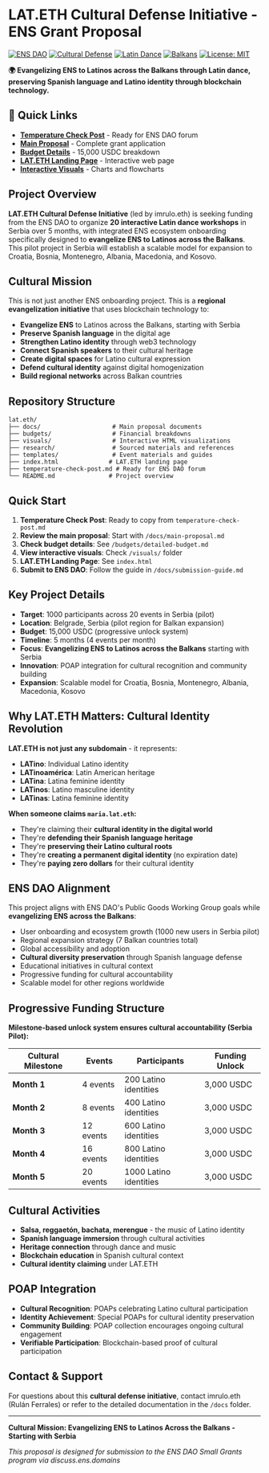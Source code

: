 # LAT.ETH Cultural Defense Initiative - ENS Grant Proposal

[![ENS DAO](https://img.shields.io/badge/ENS-DAO-blue?style=for-the-badge&logo=ethereum)](https://ens.domains/)
[![Cultural Defense](https://img.shields.io/badge/Cultural-Defense-red?style=for-the-badge)](https://github.com/imrulo/lat.eth)
[![Latin Dance](https://img.shields.io/badge/Latin-Dance-orange?style=for-the-badge)](https://github.com/imrulo/lat.eth)
[![Balkans](https://img.shields.io/badge/Balkans-Green?style=for-the-badge)](https://github.com/imrulo/lat.eth)
[![License: MIT](https://img.shields.io/badge/License-MIT-yellow.svg?style=for-the-badge)](https://opensource.org/licenses/MIT)

**🌍 Evangelizing ENS to Latinos across the Balkans through Latin dance, preserving Spanish language and Latino identity through blockchain technology.**

## 🚀 **Quick Links**

- **[Temperature Check Post](temperature-check-post.md)** - Ready for ENS DAO forum
- **[Main Proposal](docs/main-proposal.md)** - Complete grant application
- **[Budget Details](budgets/detailed-budget.md)** - 15,000 USDC breakdown
- **[LAT.ETH Landing Page](index.html)** - Interactive web page
- **[Interactive Visuals](visuals/)** - Charts and flowcharts

## Project Overview
**LAT.ETH Cultural Defense Initiative** (led by imrulo.eth) is seeking funding from the ENS DAO to organize **20 interactive Latin dance workshops** in Serbia over 5 months, with integrated ENS ecosystem onboarding specifically designed to **evangelize ENS to Latinos across the Balkans**. This pilot project in Serbia will establish a scalable model for expansion to Croatia, Bosnia, Montenegro, Albania, Macedonia, and Kosovo.

## Cultural Mission
This is not just another ENS onboarding project. This is a **regional evangelization initiative** that uses blockchain technology to:
- **Evangelize ENS** to Latinos across the Balkans, starting with Serbia
- **Preserve Spanish language** in the digital age
- **Strengthen Latino identity** through web3 technology
- **Connect Spanish speakers** to their cultural heritage
- **Create digital spaces** for Latino cultural expression
- **Defend cultural identity** against digital homogenization
- **Build regional networks** across Balkan countries

## Repository Structure
```
lat.eth/
├── docs/                    # Main proposal documents
├── budgets/                 # Financial breakdowns
├── visuals/                 # Interactive HTML visualizations
├── research/                # Sourced materials and references
├── templates/               # Event materials and guides
├── index.html              # LAT.ETH landing page
├── temperature-check-post.md # Ready for ENS DAO forum
└── README.md               # Project overview
```

## Quick Start
1. **Temperature Check Post**: Ready to copy from `temperature-check-post.md`
2. **Review the main proposal**: Start with `/docs/main-proposal.md`
3. **Check budget details**: See `/budgets/detailed-budget.md`
4. **View interactive visuals**: Check `/visuals/` folder
5. **LAT.ETH Landing Page**: See `index.html`
6. **Submit to ENS DAO**: Follow the guide in `/docs/submission-guide.md`

## Key Project Details
- **Target**: 1000 participants across 20 events in Serbia (pilot)
- **Location**: Belgrade, Serbia (pilot region for Balkan expansion)
- **Budget**: 15,000 USDC (progressive unlock system)
- **Timeline**: 5 months (4 events per month)
- **Focus**: **Evangelizing ENS to Latinos across the Balkans** starting with Serbia
- **Innovation**: POAP integration for cultural recognition and community building
- **Expansion**: Scalable model for Croatia, Bosnia, Montenegro, Albania, Macedonia, Kosovo

## Why LAT.ETH Matters: Cultural Identity Revolution

**LAT.ETH is not just any subdomain** - it represents:
- **LATino**: Individual Latino identity
- **LATinoamérica**: Latin American heritage  
- **LATina**: Latina feminine identity
- **LATinos**: Latino masculine identity
- **LATinas**: Latina feminine identity

**When someone claims `maria.lat.eth`:**
- They're claiming their **cultural identity in the digital world**
- They're **defending their Spanish language heritage**
- They're **preserving their Latino cultural roots**
- They're **creating a permanent digital identity** (no expiration date)
- They're **paying zero dollars** for their cultural identity

## ENS DAO Alignment
This project aligns with ENS DAO's Public Goods Working Group goals while **evangelizing ENS across the Balkans**:
- User onboarding and ecosystem growth (1000 new users in Serbia pilot)
- Regional expansion strategy (7 Balkan countries total)
- Global accessibility and adoption
- **Cultural diversity preservation** through Spanish language defense
- Educational initiatives in cultural context
- Progressive funding for cultural accountability
- Scalable model for other regions worldwide

## Progressive Funding Structure
**Milestone-based unlock system ensures cultural accountability (Serbia Pilot):**

| Cultural Milestone | Events | Participants | Funding Unlock |
|-------------------|--------|--------------|----------------|
| **Month 1** | 4 events | 200 Latino identities | 3,000 USDC |
| **Month 2** | 8 events | 400 Latino identities | 3,000 USDC |
| **Month 3** | 12 events | 600 Latino identities | 3,000 USDC |
| **Month 4** | 16 events | 800 Latino identities | 3,000 USDC |
| **Month 5** | 20 events | 1000 Latino identities | 3,000 USDC |

## Cultural Activities
- **Salsa, reggaetón, bachata, merengue** - the music of Latino identity
- **Spanish language immersion** through cultural activities
- **Heritage connection** through dance and music
- **Blockchain education** in Spanish cultural context
- **Cultural identity claiming** under LAT.ETH

## POAP Integration
- **Cultural Recognition**: POAPs celebrating Latino cultural participation
- **Identity Achievement**: Special POAPs for cultural identity preservation
- **Community Building**: POAP collection encourages ongoing cultural engagement
- **Verifiable Participation**: Blockchain-based proof of cultural participation

## Contact & Support
For questions about this **cultural defense initiative**, contact imrulo.eth (Rulán Ferrales) or refer to the detailed documentation in the `/docs` folder.

---
**Cultural Mission: Evangelizing ENS to Latinos Across the Balkans - Starting with Serbia**

*This proposal is designed for submission to the ENS DAO Small Grants program via discuss.ens.domains*